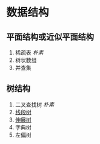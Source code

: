 # 数据结构

## 平面结构或近似平面结构

1. 稀疏表 *朴素*
2. 树状数组
3. 并查集

## 树结构

1. 二叉查找树 *朴素*
2. [线段树](segment-tree.md)
3. [伸展树](splay.md)
4. 字典树
5. 左偏树
